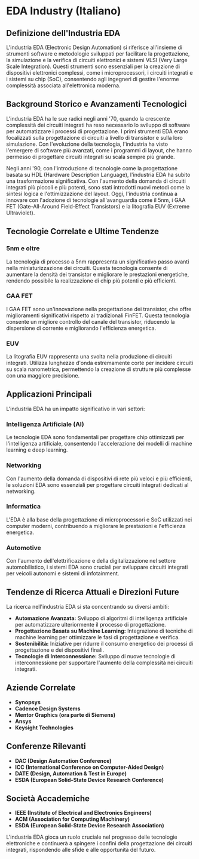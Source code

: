 # EDA Industry (Italiano)

## Definizione dell'Industria EDA

L'industria EDA (Electronic Design Automation) si riferisce all'insieme di strumenti software e metodologie sviluppati per facilitare la progettazione, la simulazione e la verifica di circuiti elettronici e sistemi VLSI (Very Large Scale Integration). Questi strumenti sono essenziali per la creazione di dispositivi elettronici complessi, come i microprocessori, i circuiti integrati e i sistemi su chip (SoC), consentendo agli ingegneri di gestire l'enorme complessità associata all'elettronica moderna.

## Background Storico e Avanzamenti Tecnologici

L'industria EDA ha le sue radici negli anni '70, quando la crescente complessità dei circuiti integrati ha reso necessario lo sviluppo di software per automatizzare i processi di progettazione. I primi strumenti EDA erano focalizzati sulla progettazione di circuiti a livello di transistor e sulla loro simulazione. Con l'evoluzione della tecnologia, l'industria ha visto l'emergere di software più avanzati, come i programmi di layout, che hanno permesso di progettare circuiti integrati su scala sempre più grande.

Negli anni '90, con l'introduzione di tecnologie come la progettazione basata su HDL (Hardware Description Language), l'industria EDA ha subito una trasformazione significativa. Con l'aumento della domanda di circuiti integrati più piccoli e più potenti, sono stati introdotti nuovi metodi come la sintesi logica e l'ottimizzazione del layout. Oggi, l'industria continua a innovare con l'adozione di tecnologie all'avanguardia come il 5nm, i GAA FET (Gate-All-Around Field-Effect Transistors) e la litografia EUV (Extreme Ultraviolet).

## Tecnologie Correlate e Ultime Tendenze

### 5nm e oltre
La tecnologia di processo a 5nm rappresenta un significativo passo avanti nella miniaturizzazione dei circuiti. Questa tecnologia consente di aumentare la densità dei transistor e migliorare le prestazioni energetiche, rendendo possibile la realizzazione di chip più potenti e più efficienti.

### GAA FET
I GAA FET sono un'innovazione nella progettazione dei transistor, che offre miglioramenti significativi rispetto ai tradizionali FinFET. Questa tecnologia consente un migliore controllo del canale del transistor, riducendo la dispersione di corrente e migliorando l'efficienza energetica.

### EUV
La litografia EUV rappresenta una svolta nella produzione di circuiti integrati. Utilizza lunghezze d'onda estremamente corte per incidere circuiti su scala nanometrica, permettendo la creazione di strutture più complesse con una maggiore precisione.

## Applicazioni Principali

L'industria EDA ha un impatto significativo in vari settori:

### Intelligenza Artificiale (AI)
Le tecnologie EDA sono fondamentali per progettare chip ottimizzati per l'intelligenza artificiale, consentendo l'accelerazione dei modelli di machine learning e deep learning.

### Networking
Con l'aumento della domanda di dispositivi di rete più veloci e più efficienti, le soluzioni EDA sono essenziali per progettare circuiti integrati dedicati al networking.

### Informatica
L'EDA è alla base della progettazione di microprocessori e SoC utilizzati nei computer moderni, contribuendo a migliorare le prestazioni e l'efficienza energetica.

### Automotive
Con l'aumento dell'elettrificazione e della digitalizzazione nel settore automobilistico, i sistemi EDA sono cruciali per sviluppare circuiti integrati per veicoli autonomi e sistemi di infotainment.

## Tendenze di Ricerca Attuali e Direzioni Future

La ricerca nell'industria EDA si sta concentrando su diversi ambiti:

- **Automazione Avanzata:** Sviluppo di algoritmi di intelligenza artificiale per automatizzare ulteriormente il processo di progettazione.
- **Progettazione Basata su Machine Learning:** Integrazione di tecniche di machine learning per ottimizzare le fasi di progettazione e verifica.
- **Sostenibilità:** Iniziative per ridurre il consumo energetico dei processi di progettazione e dei dispositivi finali.
- **Tecnologie di Interconnessione:** Sviluppo di nuove tecnologie di interconnessione per supportare l'aumento della complessità nei circuiti integrati.

## Aziende Correlate

- **Synopsys**
- **Cadence Design Systems**
- **Mentor Graphics (ora parte di Siemens)**
- **Ansys**
- **Keysight Technologies**

## Conferenze Rilevanti

- **DAC (Design Automation Conference)**
- **ICC (International Conference on Computer-Aided Design)**
- **DATE (Design, Automation & Test in Europe)**
- **ESDA (European Solid-State Device Research Conference)**

## Società Accademiche

- **IEEE (Institute of Electrical and Electronics Engineers)**
- **ACM (Association for Computing Machinery)**
- **ESDA (European Solid-State Device Research Association)**

L'industria EDA gioca un ruolo cruciale nel progresso delle tecnologie elettroniche e continuerà a spingere i confini della progettazione dei circuiti integrati, rispondendo alle sfide e alle opportunità del futuro.
